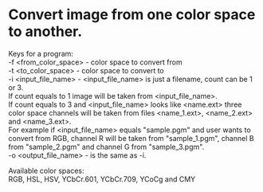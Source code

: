 # Convert image from one color space to another.
Keys for a program:\
-f <from_color_space> - color space to convert from\
-t <to_color_space> - color space to convert to\
-i <count> <input_file_name> - <input_file_name> is just a filename, count can be 1 or 3.\
If count equals to 1 image will be taken from <input_file_name>.\
If count equals to 3 and <input_file_name> looks like <name.ext> three color space channels will be taken from files <name_1.ext>, <name_2.ext> and <name_3.ext>.\
For example if <input_file_name> equals "sample.pgm" and user wants to convert from RGB, channel R will be taken from "sample_1.pgm", channel B from "sample_2.pgm" and channel G from "sample_3.pgm".\
-o <count> <output_file_name> - is the same as -i.

Available color spaces:\
RGB, HSL, HSV, YCbCr.601, YCbCr.709, YCoCg and CMY
